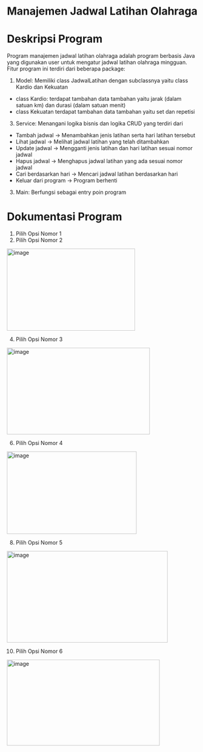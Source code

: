 # Manajemen Jadwal Latihan Olahraga

# Deskripsi Program
Program manajemen jadwal latihan olahraga adalah program berbasis Java yang digunakan user untuk mengatur jadwal latihan olahraga mingguan.
Fitur program ini terdiri dari beberapa package:
1. Model: Memiliki class JadwalLatihan dengan subclassnya yaitu class Kardio dan Kekuatan
- class Kardio: terdapat tambahan data tambahan yaitu jarak (dalam satuan km) dan durasi (dalam satuan menit)
- class Kekuatan terdapat tambahan data tambahan yaitu set dan repetisi
3. Service: Menangani logika bisnis dan logika CRUD yang terdiri dari
- Tambah jadwal -> Menambahkan jenis latihan serta hari latihan tersebut
- Lihat jadwal -> Melihat jadwal latihan yang telah ditambahkan
- Update jadwal -> Mengganti jenis latihan dan hari latihan sesuai nomor jadwal
- Hapus jadwal -> Menghapus jadwal latihan yang ada sesuai nomor jadwal
- Cari berdasarkan hari -> Mencari jadwal latihan berdasarkan hari
- Keluar dari program -> Program berhenti
3. Main: Berfungsi sebagai entry poin program

# Dokumentasi Program
1. Pilih Opsi Nomor 1
2. Pilih Opsi Nomor 2

<img width="338" height="216" alt="image" src="https://github.com/user-attachments/assets/cbe7bbbf-3e1a-49cc-ab30-644f5fa93fb8" />

4. Pilih Opsi Nomor 3

<img width="377" height="228" alt="image" src="https://github.com/user-attachments/assets/b8858a60-d83b-4dcf-b6b1-51d83d2173b6" />

6. Pilih Opsi Nomor 4

<img width="342" height="217" alt="image" src="https://github.com/user-attachments/assets/e987bb75-f8a4-446e-8676-f465e176094f" />

8. Pilih Opsi Nomor 5

<img width="424" height="241" alt="image" src="https://github.com/user-attachments/assets/b373b556-1ca8-4752-978a-c3fc0d4dcae4" />

10. Pilih Opsi Nomor 6

<img width="403" height="226" alt="image" src="https://github.com/user-attachments/assets/0212f219-4dee-428e-8da4-81e518ee1f1a" />
